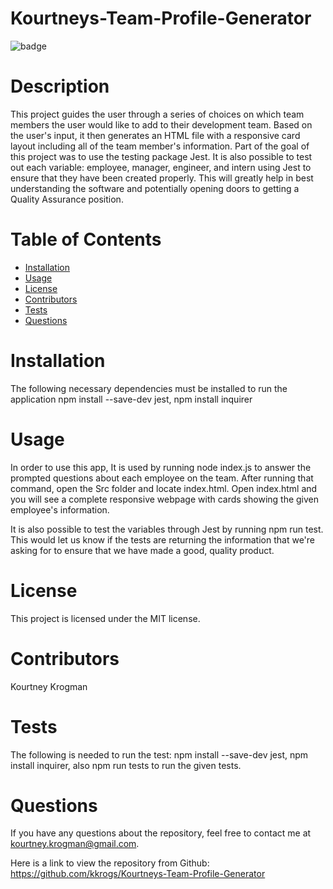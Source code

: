 # Kourtneys-Team-Profile-Generator
 ![badge](https://img.shields.io/badge/License-MIT-brightgreen)

# Description
This project guides the user through a series of choices on which team members the user would like to add to their development team. Based on the user's input, it then generates an HTML file with a responsive card layout including all of the team member's information. Part of the goal of this project was to use the testing package Jest. It is also possible to test out each variable: employee, manager, engineer, and intern using Jest to ensure that they have been created properly. This will greatly help in best understanding the software and potentially opening doors to getting a Quality Assurance position.
# Table of Contents
* [Installation](#installation)
* [Usage](#usage)
* [License](#license)
* [Contributors](#contributors)
* [Tests](#tests)
* [Questions](#questions)
# Installation
The following necessary dependencies must be installed to run the application npm install --save-dev jest, npm install inquirer
# Usage
In order to use this app, It is used by running node index.js to answer the prompted questions about each employee on the team. After running that command, open the Src folder and locate index.html. Open index.html and you will see a complete responsive webpage with cards showing the given employee's information.

It is also possible to test the variables through Jest by running npm run test. This would let us know if the tests are returning the information that we're asking for to ensure that we have made a good, quality product.
# License
This project is licensed under the MIT license.


# Contributors
 Kourtney Krogman
# Tests
The following is needed to run the test: npm install --save-dev jest, npm install inquirer, also npm run tests to run the given tests.
# Questions
If you have any questions about the repository, feel free to contact me at kourtney.krogman@gmail.com.

Here is a link to view the repository from Github:
https://github.com/kkrogs/Kourtneys-Team-Profile-Generator

